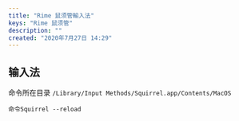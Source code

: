 ```yaml
---
title: "Rime 鼠须管輸入法"
keys: "Rime 鼠须管"
description: ""
created: "2020年7月27日 14:29"
---
```


## 输入法
命令所在目录
`/Library/Input Methods/Squirrel.app/Contents/MacOS`

`命令Squirrel --reload`
